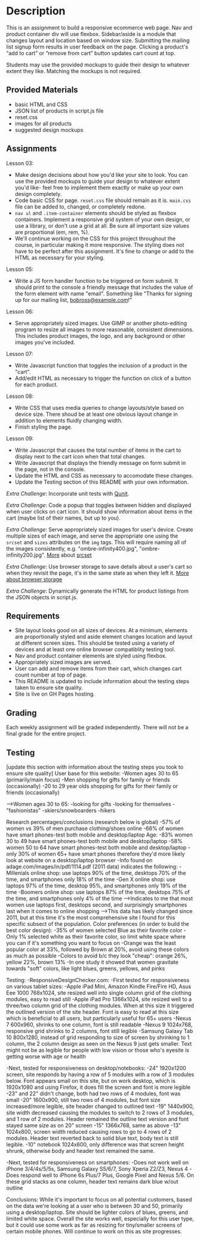 # Description

This is an assignment to build a responsive ecommerce web page. Nav and product container div will use flexbox. Sidebar/aside is a module that changes layout and location based on window size. Submitting the mailing list signup form results in user feedback on the page. Clicking a product's “add to cart” or “remove from cart” button updates cart count at top.

Students may use the provided mockups to guide their design to whatever extent they like. Matching the mockups is not required.

## Provided Materials

  - basic HTML and CSS
  - JSON list of products in script.js file
  - reset.css
  - images for all products
  - suggested design mockups

## Assignments

Lesson 03:

  - Make design decisions about how you'd like your site to look. You can use the provided mockups to guide your design to whatever extent you'd like- feel free to implement them exactly or make up your own design completely.
  - Code basic CSS for page. `reset.css` file should remain as it is. `main.css` file can be added to, changed, or completely redone.
  - `nav ul` and `.item-container` elements should be styled as flexbox containers. Implement a responsive grid system of your own design, or use a library, or don't use a grid at all. Be sure all important size values are proportional (em, rem, %).
  - We'll continue working on the CSS for this project throughout the course, in particular making it more responsive. The styling does not have to be perfect after this assignment. It's fine to change or add to the HTML as necessary for your styling.

Lesson 05:

  - Write a JS form handler function to be triggered on form submit. It should print to the console a friendly message that includes the value of the form element with name "email". Something like "Thanks for signing up for our mailing list, bobross@example.com!"

Lesson 06:

  - Serve appropriately sized images. Use GIMP or another photo-editing program to resize all images to more reasonable, consistent dimensions. This includes product images, the logo, and any background or other images you've included.

Lesson 07:

  - Write Javascript function that toggles the inclusion of a product in the "cart".
  - Add/edit HTML as necessary to trigger the function on click of a button for each product.

Lesson 08:

  - Write CSS that uses media queries to change layouts/style based on device size. There shoud be at least one obvious layout change in addition to elements fluidly changing width.
  - Finish styling the page.

Lesson 09:

  - Write Javascript that causes the total number of items in the cart to display next to the cart icon when that total changes.
  - Write Javascript that displays the friendly message on form submit in the page, not in the console.
  - Update the HTML and CSS as necessary to accomodate these changes.
  - Update the Testing section of this README with your own information.

*Extra Challenge*: Incorporate unit tests with [Qunit](https://qunitjs.com/).

*Extra Challenge*: Code a popup that toggles between hidden and displayed when user clicks on cart icon. It should show information about items in the cart (maybe list of their names, but up to you).

*Extra Challenge*: Serve appropriately sized images for user's device. Create multiple sizes of each image, and serve the appropriate one using the `srcset` and `sizes` attributes on the `img` tags. This will require naming all of the images consistently, e.g. "ombre-infinity400.jpg", "ombre-infinity200.jpg". [More](https://css-tricks.com/responsive-images-youre-just-changing-resolutions-use-srcset/) about [srcset](https://developer.mozilla.org/en-US/docs/Web/HTML/Element/img)

*Extra Challenge*: Use browser storage to save details about a user's cart so when they revisit the page, it's in the same state as when they left it. [More about browser storage](https://www.w3schools.com/html/html5_webstorage.asp)

*Extra Challenge*: Dynamically generate the HTML for product listings from the JSON objects in script.js.

## Requirements

  - Site layout looks good on all sizes of devices. At a minimum, elements are proportionally styled and aside element changes location and layout at different screen sizes. This should be tested using a variety of devices and at least one online browser compatiblity testing tool.
  - Nav and product container elements are styled using flexbox.
  - Appropriately sized images are served.
  - User can add and remove items from their cart, which changes cart count number at top of page.
  - This README is updated to include information about the testing steps taken to ensure site quality.
  - Site is live on GH Pages hosting.

## Grading
Each weekly assignment will be graded independently. There will not be a final grade for the entire project.

## Testing
[update this section with information about the testing steps you took to ensure site quality]
User base for this website:
-Women ages 30 to 65 (primarily/main focus)
-Men shopping for gifts for family or friends (occasionally)
-20 to 29 year olds shopping for gifts for their family or friends (occasionally)

-->Women ages 30 to 65:
  -looking for gifts
  -looking for themselves
  -"fashionistas"
  -skiers/snowboarders
  -hikers
  
Research percentages/conclusions (research below is global)
-57% of women vs 39% of men purchase clothing/shoes online
-66% of women have smart phones-test both mobile and desktop/laptop
Age:
-83% women 30 to 49 have smart phones-test both mobile and desktop/laptop
-58% women 50 to 64 have smart phones-test both mobile and desktop/laptop
-only 30% of women 65+ have smart phones therefore they'd more likely look at website on a desktop/laptop browser
-Info found on adage.com/images/in/pdf/1114.pdf (2011 data) indicates the following:
    -Millenials online shop: use laptops 90% of the time, desktops 70% of the time, and smartphones only 18% of the time
    -Gen X online shop: use laptops 97% of the time, desktop 95%, and smartphones only 19% of the time
    -Boomers online shop: use laptops 87% of the time, desktops 75% of the time, and smartphones only 4% of the time
  -->Indicates to me that most women use laptops first, desktops second, and surprisingly smartphones last when it comes to online shopping
  -->This data has likely changed since 2011, but at this time it's the most comprehensive site I found for this specific subsect of the population.
Color preferences (in order to build the best color design):
  -35% of women selected Blue as their favorite color
  -Only 1% selected white as their favorite color, so limit white space where you can if it's something you want to focus on
  -Orange was the least popular color at 33%, followed by Brown at 20%, avoid using these colors as much as possible
  -Colors to avoid b/c they look "cheap": orange 26%, yellow 22%, brown 13%
  -In one study it showed that women gravitate towards "soft" colors, like light blues, greens, yellows, and pinks
  
Testing:
-ResponsiveDesignChecker.com:
  -First tested for responsiveness on various tablet sizes:
      -Apple iPad Mini, Amazon Kindle Fire/Fire HD, Asus Eee 1000 768x1024, site resized well into single column grid of the clothing modules, easy to read still
      -Apple iPad Pro 1366x1024, site resized well to a three/two column grid of the clothing modules.  When at this size it triggered the outlined version of the site header.  Font is easy to read at this size which is beneficial to all users, but particularly useful for 65+ users
      -Nexus 7 600x960, shrinks to one column, font is still readable
      -Nexus 9 1024x768, responsive grid shrinks to 2 columns, font still legible 
      -Samsung Galaxy Tab 10 800x1280, instead of grid responding to size of screen by shrinking to 1 column, the 2 column design as seen on the Nexus 9 just gets smaller.  Text might not be as legible for people with low vision or those who's eyesite is getting worse with age or health
      
   -Next, tested for responsiveness on desktop/notebooks:
      -24" 1920x1200 screen, site responds by having a row of 5 modules with a row of 3 modules below.  Font appears small on this site, but on work desktop, which is 1920x1080 and using Firefox, it does fill the screen and font is more legible
      -23" and 22" didn't change, both had two rows of 4 modules, font was small
      -20" 1600x900, still two rows of 4 modules, but font size increased/more legible, site header changed to outlined text
      -19" 1440x900, site width decreased causing the modules to switch to 2 rows of 3 modules, and 1 row of 2 modules.  Header remained the outline text version and font stayed same size as on 20" screen
      -15" 1366x768, same as above
      -13" 1024x800, screen width reduced causing rows to go to 4 rows of 2 modules.  Header text reverted back to solid blue text, body text is still legible.
      -10" notebook 1024x600, only difference was that screen height shrunk, otherwise body and header text remained the same.
      
  -Next, tested for responsiveness on smartphones:
      -Does not work well on iPhone 3/4/4s/5/5s, Samsung Galaxy S5/6/7, Sony Xperia Z2/Z3, Nexus 4
      -Does respond well to iPhone 6s Plus/7 Plus, Google Pixel and Nexus 5/6.  On these grid stacks as one column, header text remains dark blue w/out outline
      
  Conclusions:
  While it's important to focus on all potential customers, based on the data we're looking at a user who is between 30 and 50, primarily using a desktop/laptop.  Site should be lighter colors of blues, greens, and limited white space.  Overall the site works well, especially for this user type, but it could use some work as far as resizing for tiny/smaller screens of certain mobile phones. Will continue to work on this as site progresses.
















